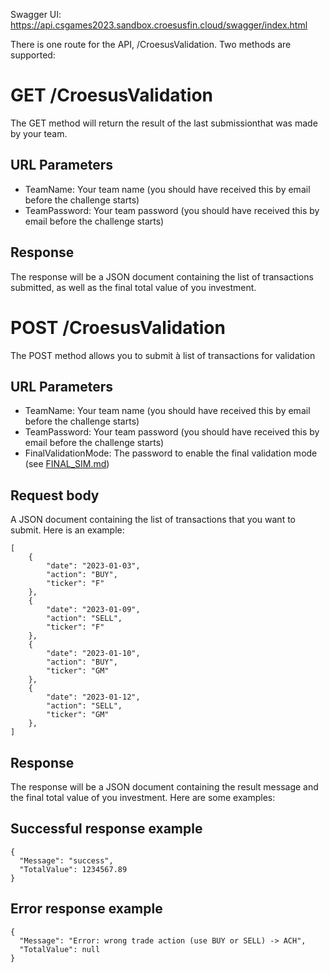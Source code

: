 Swagger UI: https://api.csgames2023.sandbox.croesusfin.cloud/swagger/index.html

There is one route for the API, /CroesusValidation. Two methods are supported:

# GET /CroesusValidation
The GET method will return the result of the last submissionthat was made by your team.

## URL Parameters
- TeamName: Your team name (you should have received this by email before the challenge starts)
- TeamPassword: Your team password (you should have received this by email before the challenge starts)

## Response
The response will be a JSON document containing the list of transactions submitted, as well as the final total value
of you investment.

# POST /CroesusValidation
The POST method allows you to submit à list of transactions for validation

## URL Parameters
- TeamName: Your team name (you should have received this by email before the challenge starts)
- TeamPassword: Your team password (you should have received this by email before the challenge starts)
- FinalValidationMode: The password to enable the final validation mode (see [FINAL_SIM.md](./FINAL_SIM.md))

## Request body
A JSON document containing the list of transactions that you want to submit. Here is an example:

    [
        {
            "date": "2023-01-03",
            "action": "BUY",
            "ticker": "F"
        },
        {
            "date": "2023-01-09",
            "action": "SELL",
            "ticker": "F"
        },
        {
            "date": "2023-01-10",
            "action": "BUY",
            "ticker": "GM"
        },
        {
            "date": "2023-01-12",
            "action": "SELL",
            "ticker": "GM"
        },
    ]

## Response
The response will be a JSON document containing the result message and the final total value
of you investment. Here are some examples:

## Successful response example
    {
      "Message": "success",
      "TotalValue": 1234567.89
    }
    
## Error response example

    {
      "Message": "Error: wrong trade action (use BUY or SELL) -> ACH",
      "TotalValue": null
    }
